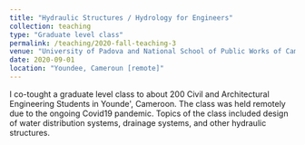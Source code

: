 ```yaml
---
title: "Hydraulic Structures / Hydrology for Engineers"
collection: teaching
type: "Graduate level class"
permalink: /teaching/2020-fall-teaching-3
venue: "University of Padova and National School of Public Works of Camerun"
date: 2020-09-01
location: "Youndee, Cameroun [remote]"
---
```


I co-tought a graduate level class to about 200 Civil and Architectural Engineering Students in Younde', Cameroon. The class was held remotely due to the ongoing Covid19 pandemic. Topics of the class included design of water distribution systems, drainage systems, and other hydraulic structures. 

